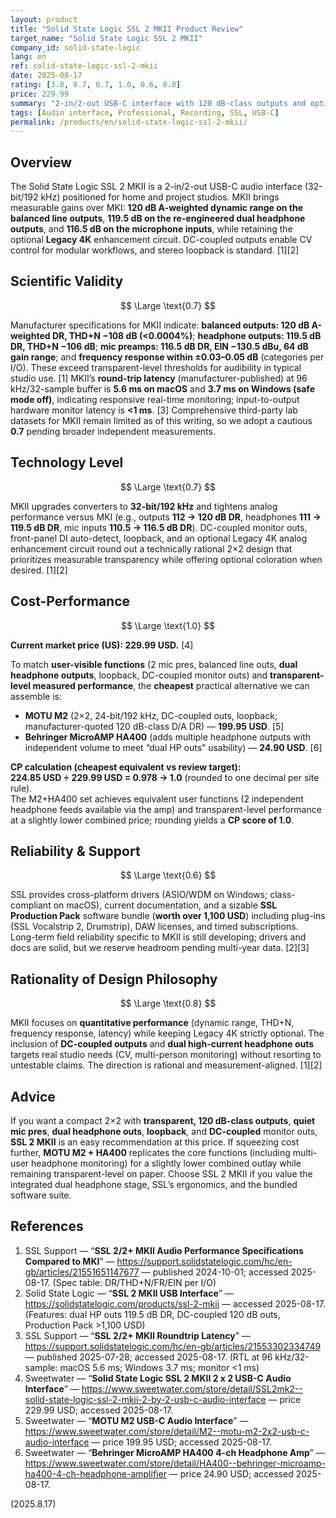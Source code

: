 ```yaml
---
layout: product
title: "Solid State Logic SSL 2 MKII Product Review"
target_name: "Solid State Logic SSL 2 MKII"
company_id: solid-state-logic
lang: en
ref: solid-state-logic-ssl-2-mkii
date: 2025-08-17
rating: [3.8, 0.7, 0.7, 1.0, 0.6, 0.8]
price: 229.99
summary: "2-in/2-out USB-C interface with 120 dB-class outputs and optional Legacy 4K enhancement"
tags: [Audio interface, Professional, Recording, SSL, USB-C]
permalink: /products/en/solid-state-logic-ssl-2-mkii/
---
```

## Overview

The Solid State Logic SSL 2 MKII is a 2-in/2-out USB-C audio interface (32-bit/192 kHz) positioned for home and project studios. MKII brings measurable gains over MKI: **120 dB A-weighted dynamic range on the balanced line outputs**, **119.5 dB on the re-engineered dual headphone outputs**, and **116.5 dB on the microphone inputs**, while retaining the optional **Legacy 4K** enhancement circuit. DC-coupled outputs enable CV control for modular workflows, and stereo loopback is standard. [1][2]

## Scientific Validity

$$ \Large \text{0.7} $$

Manufacturer specifications for MKII indicate: **balanced outputs: 120 dB A-weighted DR, THD+N −108 dB (<0.0004%)**; **headphone outputs: 119.5 dB DR, THD+N −106 dB**; **mic preamps: 116.5 dB DR, EIN −130.5 dBu, 64 dB gain range**; and **frequency response within ±0.03–0.05 dB** (categories per I/O). These exceed transparent-level thresholds for audibility in typical studio use. [1] MKII’s **round-trip latency** (manufacturer-published) at 96 kHz/32-sample buffer is **5.6 ms on macOS** and **3.7 ms on Windows (safe mode off)**, indicating responsive real-time monitoring; input-to-output hardware monitor latency is **<1 ms**. [3] Comprehensive third-party lab datasets for MKII remain limited as of this writing, so we adopt a cautious **0.7** pending broader independent measurements.

## Technology Level

$$ \Large \text{0.7} $$

MKII upgrades converters to **32-bit/192 kHz** and tightens analog performance versus MKI (e.g., outputs **112 → 120 dB DR**, headphones **111 → 119.5 dB DR**, mic inputs **110.5 → 116.5 dB DR**). DC-coupled monitor outs, front-panel DI auto-detect, loopback, and an optional Legacy 4K analog enhancement circuit round out a technically rational 2×2 design that prioritizes measurable transparency while offering optional coloration when desired. [1][2]

## Cost-Performance

$$ \Large \text{1.0} $$

**Current market price (US): 229.99 USD.** [4]

To match **user-visible functions** (2 mic pres, balanced line outs, **dual headphone outputs**, loopback, DC-coupled monitor outs) and **transparent-level measured performance**, the **cheapest** practical alternative we can assemble is:

- **MOTU M2** (2×2, 24-bit/192 kHz, DC-coupled outs, loopback; manufacturer-quoted 120 dB-class D/A DR) — **199.95 USD**. [5]  
- **Behringer MicroAMP HA400** (adds multiple headphone outputs with independent volume to meet “dual HP outs” usability) — **24.90 USD**. [6]

**CP calculation (cheapest equivalent vs review target):**  
**224.85 USD ÷ 229.99 USD = 0.978 → 1.0** (rounded to one decimal per site rule).  
The M2+HA400 set achieves equivalent user functions (2 independent headphone feeds available via the amp) and transparent-level performance at a slightly lower combined price; rounding yields a **CP score of 1.0**.

## Reliability & Support

$$ \Large \text{0.6} $$

SSL provides cross-platform drivers (ASIO/WDM on Windows; class-compliant on macOS), current documentation, and a sizable **SSL Production Pack** software bundle (**worth over 1,100 USD**) including plug-ins (SSL Vocalstrip 2, Drumstrip), DAW licenses, and timed subscriptions. Long-term field reliability specific to MKII is still developing; drivers and docs are solid, but we reserve headroom pending multi-year data. [2][3]

## Rationality of Design Philosophy

$$ \Large \text{0.8} $$

MKII focuses on **quantitative performance** (dynamic range, THD+N, frequency response, latency) while keeping Legacy 4K strictly optional. The inclusion of **DC-coupled outputs** and **dual high-current headphone outs** targets real studio needs (CV, multi-person monitoring) without resorting to untestable claims. The direction is rational and measurement-aligned. [1][2]

## Advice

If you want a compact 2×2 with **transparent, 120 dB-class outputs**, **quiet mic pres**, **dual headphone outs**, **loopback**, and **DC-coupled** monitor outs, **SSL 2 MKII** is an easy recommendation at this price. If squeezing cost further, **MOTU M2 + HA400** replicates the core functions (including multi-user headphone monitoring) for a slightly lower combined outlay while remaining transparent-level on paper. Choose SSL 2 MKII if you value the integrated dual headphone stage, SSL’s ergonomics, and the bundled software suite.

## References

1. SSL Support — “**SSL 2/2+ MKII Audio Performance Specifications Compared to MKI**” — https://support.solidstatelogic.com/hc/en-gb/articles/21551651147677 — published 2024-10-01; accessed 2025-08-17. (Spec table: DR/THD+N/FR/EIN per I/O)  
2. Solid State Logic — “**SSL 2 MKII USB Interface**” — https://solidstatelogic.com/products/ssl-2-mkii — accessed 2025-08-17. (Features: dual HP outs 119.5 dB DR, DC-coupled 120 dB outs, Production Pack >1,100 USD)  
3. SSL Support — “**SSL 2/2+ MKII Roundtrip Latency**” — https://support.solidstatelogic.com/hc/en-gb/articles/21553302334749 — published 2025-07-28; accessed 2025-08-17. (RTL at 96 kHz/32-sample: macOS 5.6 ms; Windows 3.7 ms; monitor <1 ms)  
4. Sweetwater — “**Solid State Logic SSL 2 MKII 2 x 2 USB-C Audio Interface**” — https://www.sweetwater.com/store/detail/SSL2mk2--solid-state-logic-ssl-2-mkii-2-by-2-usb-c-audio-interface — price 229.99 USD; accessed 2025-08-17.  
5. Sweetwater — “**MOTU M2 USB-C Audio Interface**” — https://www.sweetwater.com/store/detail/M2--motu-m2-2x2-usb-c-audio-interface — price 199.95 USD; accessed 2025-08-17.  
6. Sweetwater — “**Behringer MicroAMP HA400 4-ch Headphone Amp**” — https://www.sweetwater.com/store/detail/HA400--behringer-microamp-ha400-4-ch-headphone-amplifier — price 24.90 USD; accessed 2025-08-17.

(2025.8.17)

